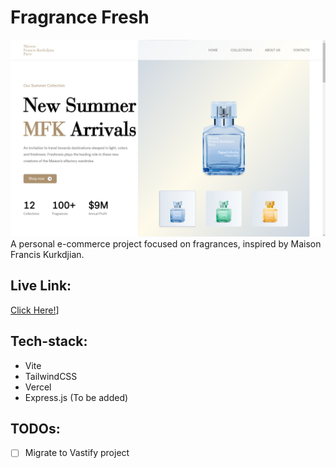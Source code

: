 # Fragrance Fresh

![Website Thumbnail](src/assets/thumbnails/thumbnail1.png)
A personal e-commerce project focused on fragrances, inspired by Maison Francis Kurkdjian.

## Live Link:
[Click Here!](https://fragrance-fresh.vercel.app/)]

## Tech-stack:
- Vite
- TailwindCSS
- Vercel
- Express.js (To be added)

## TODOs:
- [ ] Migrate to Vastify project